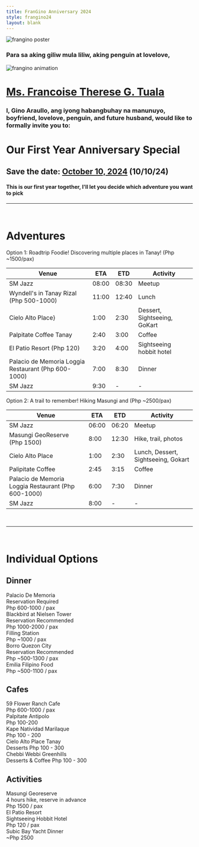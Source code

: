 ```yaml
---
title: FranGino Anniversary 2024
style: frangino24
layout: blank
---
```


<img src="{{ site.url }}/assets/frangino24/FranGino-Poster.png" alt="frangino poster" class="frangino-hero">

### Para sa aking giliw mula liliw, aking penguin at lovelove,

<img src="{{ site.url }}/assets/frangino24/frangino-anim.gif" alt="frangino animation" class="frangino-gif">

# <ins>Ms. Francoise Therese G. Tuala</ins>

### I, Gino Araullo, ang iyong habangbuhay na manunuyo, boyfriend, lovelove, penguin, and future husband, would like to formally invite you to: 

# <i class="bi bi-stars"></i>  Our First Year Anniversary Special  <i class="bi bi-stars"></i>
## Save the date: <ins>**October 10, 2024**</ins> (10/10/24)

#### This is our first year together, I'll let you decide which adventure you want to pick

___
&nbsp;&nbsp;&nbsp;

# Adventures

<div class="card-container">
  <div class="card">
    <div class="card__title">
      Option 1: Roadtrip Foodie! Discovering multiple places in Tanay! (Php ~1500/pax)
    </div>
    <div class="card__body" markdown="1">

  | Venue | ETA | ETD | Activity |
  |---|---|---|---|
  | SM Jazz | 08:00 | 08:30 | Meetup |
  | Wyndell's in Tanay Rizal (Php 500-1000) | 11:00 | 12:40 | Lunch |
  | Cielo Alto Place} | 1:00 | 2:30 | Dessert, Sightseeing, GoKart |
  | Palpitate Coffee Tanay | 2:40 | 3:00 | Coffee |
  | El Patio Resort (Php 120) | 3:20 | 4:00 | Sightseeing hobbit hotel |
  | Palacio de Memoria Loggia Restaurant (Php 600-1000) | 7:00 | 8:30 | Dinner |
  | SM Jazz | 9:30 | - | - |

  </div>
  </div>
  <div class="card">
    <div class="card__title">
      Option 2: A trail to remember! Hiking Masungi and  (Php ~2500/pax)
    </div>
    <div class="card__body" markdown="1">
    
  | Venue | ETA | ETD | Activity |
  |---|---|---|---|
  | SM Jazz | 06:00 | 06:20 | Meetup |
  | Masungi GeoReserve (Php 1500) | 8:00 | 12:30 | Hike, trail, photos |
  | Cielo Alto Place | 1:00 | 2:30 | Lunch, Dessert, Sightseeing, Gokart |
  | Palipitate Coffee | 2:45 | 3:15 | Coffee |
  | Palacio de Memoria Loggia Restaurant (Php 600-1000) | 6:00 | 7:30 | Dinner |
  | SM Jazz | 8:00 | - | - |

  </div>
  </div>
</div>
&nbsp;

---

&nbsp;

# Individual Options
## Dinner

<div class="card-container">
  <div class="card">
    <div class="card__title">
      Palacio De Memoria
    </div>
    <div class="card__body">
      Reservation Required<br>
      Php 600-1000 / pax
    </div>
  </div>
  <div class="card">
    <div class="card__title">
      Blackbird at Nielsen Tower<br>
    </div>
    <div class="card__body">
      Reservation Recommended<br>
      Php 1000-2000 / pax
    </div>
  </div>
  <div class="card">
    <div class="card__title">
      Filling Station<br>
    </div>
    <div class="card__body">
      Php ~1000 / pax
    </div>
  </div>
  <div class="card">
    <div class="card__title">
      Borro Quezon City<br>
    </div>
    <div class="card__body">
      Reservation Recommended<br>
      Php ~500-1300 / pax
    </div>
  </div>
  <div class="card">
    <div class="card__title">
      Emilia Filipino Food<br>
    </div>
    <div class="card__body">
      Php ~500-1100 / pax
    </div>
  </div>
</div>

## Cafes

<div class="card-container">
  <div class="card">
    <div class="card__title">
      59  Flower Ranch Cafe
    </div>
    <div class="card__body">
      Php 600-1000 / pax
    </div>
  </div>
  <div class="card">
    <div class="card__title">
      Palpitate Antipolo
    </div>
    <div class="card__body">
      Php 100-200
    </div>
  </div>
  <div class="card">
    <div class="card__title">
      Kape Natividad Marilaque
    </div>
    <div class="card__body">
      Php 100 - 200
    </div>
  </div>
  <div class="card">
    <div class="card__title">
      Cielo Alto Place Tanay
    </div>
    <div class="card__body">
      Desserts 
      Php 100 - 300
    </div>
  </div>
  <div class="card">
    <div class="card__title">
      Chebbi Webbi Greenhills
    </div>
    <div class="card__body">
      Desserts & Coffee
      Php 100 - 300
    </div>
  </div>
</div>

## Activities

<div class="card-container">
  <div class="card">
    <div class="card__title">
      Masungi Georeserve
    </div>
    <div class="card__body">
      4 hours hike, reserve in advance <br>
      Php 1500 / pax
    </div>
  </div>
  <div class="card">
    <div class="card__title">
      El Patio Resort
    </div>
    <div class="card__body">
      Sightseeing Hobbit Hotel<br>
      Php 120 / pax
    </div>
  </div>
  <div class="card">
    <div class="card__title">
      Subic Bay Yacht Dinner
    </div>
    <div class="card__body">
      ~Php 2500
    </div>
  </div>
</div>